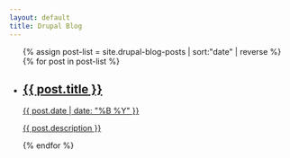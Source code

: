 ```yaml
---
layout: default
title: Drupal Blog
---
```


<div class="home">
  <ul class="post-list">
    {% assign post-list = site.drupal-blog-posts | sort:"date" | reverse %}  
    {% for post in post-list %}
    <li>
      <a class="post-link" href="{{ post.url | prepend: site.baseurl }}">
        <h2>
          {{ post.title }}
        </h2>
        <span class="post-meta">
          {{ post.date | date: "%B %Y" }}
        </span>
        <p>{{ post.description }}</p>
      </a>
    </li>
    {% endfor %}
  </ul>
</div>
